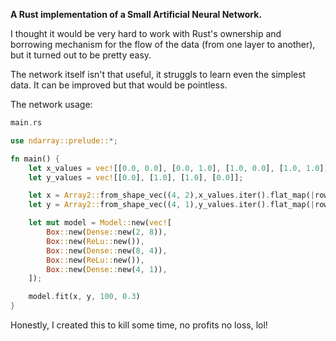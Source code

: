 **A Rust implementation of a Small Artificial Neural Network.**

I thought it would be very hard to work with Rust's ownership and borrowing mechanism for the flow of the data (from one layer to another), but it turned out to be pretty easy.

The network itself isn't that useful, it struggls to learn even the simplest data. It can be improved but that would be pointless. 

The network usage:

```Rust
main.rs

use ndarray::prelude::*;

fn main() {
    let x_values = vec![[0.0, 0.0], [0.0, 1.0], [1.0, 0.0], [1.0, 1.0]];
    let y_values = vec![[0.0], [1.0], [1.0], [0.0]];

    let x = Array2::from_shape_vec((4, 2),x_values.iter().flat_map(|row| row.iter()).cloned().collect()).unwrap();
    let y = Array2::from_shape_vec((4, 1),y_values.iter().flat_map(|row| row.iter()).cloned().collect()).unwrap();

    let mut model = Model::new(vec![
        Box::new(Dense::new(2, 8)),
        Box::new(ReLu::new()),
        Box::new(Dense::new(8, 4)),
        Box::new(ReLu::new()),
        Box::new(Dense::new(4, 1)),
    ]);

    model.fit(x, y, 100, 0.3)
}
```
Honestly, I created this to kill some time, no profits no loss, lol!